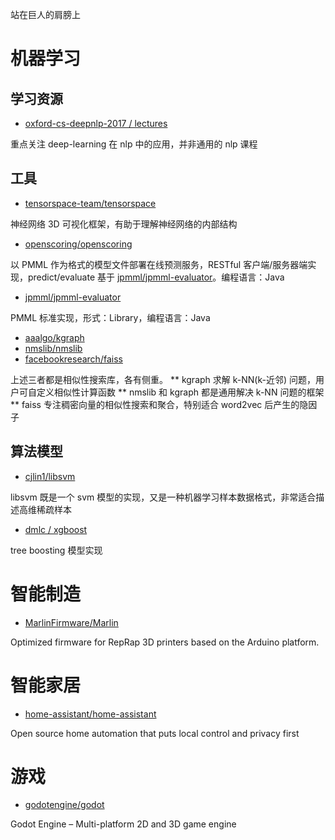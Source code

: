 站在巨人的肩膀上

# 机器学习

## 学习资源

* [oxford-cs-deepnlp-2017 / lectures](https://github.com/oxford-cs-deepnlp-2017/lectures)

重点关注 deep-learning 在 nlp 中的应用，并非通用的 nlp 课程

## 工具

* [tensorspace-team/tensorspace](https://github.com/tensorspace-team/tensorspace)

神经网络 3D 可视化框架，有助于理解神经网络的内部结构
  
* [openscoring/openscoring](https://github.com/openscoring/openscoring)

以 PMML 作为格式的模型文件部署在线预测服务，RESTful 客户端/服务器端实现，predict/evaluate 基于 [jpmml/jpmml-evaluator](https://github.com/jpmml/jpmml-evaluator)。编程语言：Java
  
* [jpmml/jpmml-evaluator](https://github.com/jpmml/jpmml-evaluator)

PMML 标准实现，形式：Library，编程语言：Java

* [aaalgo/kgraph](https://github.com/aaalgo/kgraph)
* [nmslib/nmslib](https://github.com/nmslib/nmslib)
* [facebookresearch/faiss](https://github.com/facebookresearch/faiss)

上述三者都是相似性搜索库，各有侧重。
** kgraph 求解 k-NN(k-近邻) 问题，用户可自定义相似性计算函数
** nmslib 和 kgraph 都是通用解决 k-NN 问题的框架
** faiss 专注稠密向量的相似性搜索和聚合，特别适合 word2vec 后产生的隐因子


## 算法模型

* [cjlin1/libsvm](https://github.com/cjlin1/libsvm)

libsvm 既是一个 svm 模型的实现，又是一种机器学习样本数据格式，非常适合描述高维稀疏样本
  
* [dmlc / xgboost](https://github.com/dmlc/xgboost)

tree boosting 模型实现  

# 智能制造

* [MarlinFirmware/Marlin](https://github.com/MarlinFirmware/Marlin)

Optimized firmware for RepRap 3D printers based on the Arduino platform.

# 智能家居

* [home-assistant/home-assistant](https://github.com/home-assistant/home-assistant)

Open source home automation that puts local control and privacy first

# 游戏

* [godotengine/godot](https://github.com/godotengine/godot)

Godot Engine – Multi-platform 2D and 3D game engine
